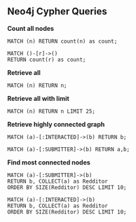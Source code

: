 ## Neo4j Cypher Queries

__Count all nodes__
```
MATCH (n) RETURN count(n) as count;
```


```
MATCH ()-[r]->()
RETURN count(r) as count;
```

__Retrieve all__
```
MATCH (n) RETURN n;
```

__Retrieve all with limit__
```
MATCH (n) RETURN n LIMIT 25;
```

__Retrieve highly connected graph__
```
MATCH (a)-[:INTERACTED]->(b) RETURN b;
```
```
MATCH (a)-[:SUBMITTER]->(b) RETURN a,b;
```

__Find most connected nodes__
```
MATCH (a)-[:SUBMITTER]->(b)
RETURN b, COLLECT(a) as Redditor
ORDER BY SIZE(Redditor) DESC LIMIT 10;
```
```
MATCH (a)-[:INTERACTED]->(b)
RETURN b, COLLECT(a) as Redditor
ORDER BY SIZE(Redditor) DESC LIMIT 10;
```
